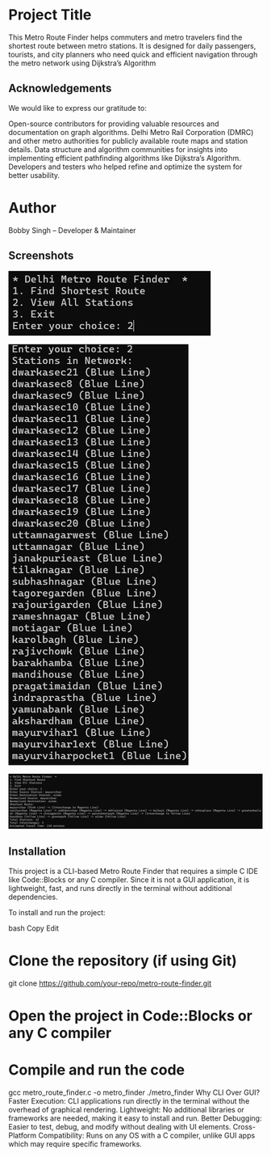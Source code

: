 
# Project Title

This Metro Route Finder helps commuters and metro travelers find the shortest route between metro stations. It is designed for daily passengers, tourists, and city planners who need quick and efficient navigation through the metro network using Dijkstra’s Algorithm


## Acknowledgements

 We would like to express our gratitude to:

Open-source contributors for providing valuable resources and documentation on graph algorithms.
Delhi Metro Rail Corporation (DMRC) and other metro authorities for publicly available route maps and station details.
Data structure and algorithm communities for insights into implementing efficient pathfinding algorithms like Dijkstra’s Algorithm.
Developers and testers who helped refine and optimize the system for better usability.

# Author
Bobby Singh – Developer & Maintainer
## Screenshots

![App Screenshot](https://raw.githubusercontent.com/TojanHorse/Delhi-Metro-Route-D.S.A-in-C-/refs/heads/main/Screenshot%202025-03-06%20083825.png)


![App Screenshot](https://raw.githubusercontent.com/TojanHorse/Delhi-Metro-Route-D.S.A-in-C-/refs/heads/main/Screenshot%202025-03-06%20083912.png)

![App Screenshot](https://raw.githubusercontent.com/TojanHorse/Delhi-Metro-Route-D.S.A-in-C-/refs/heads/main/Screenshot%202025-03-06%20084018.png)


## Installation

This project is a CLI-based Metro Route Finder that requires a simple C IDE like Code::Blocks or any C compiler. Since it is not a GUI application, it is lightweight, fast, and runs directly in the terminal without additional dependencies.

To install and run the project:

bash
Copy
Edit
# Clone the repository (if using Git)
git clone https://github.com/your-repo/metro-route-finder.git

# Open the project in Code::Blocks or any C compiler

# Compile and run the code
gcc metro_route_finder.c -o metro_finder
./metro_finder
Why CLI Over GUI?
Faster Execution: CLI applications run directly in the terminal without the overhead of graphical rendering.
Lightweight: No additional libraries or frameworks are needed, making it easy to install and run.
Better Debugging: Easier to test, debug, and modify without dealing with UI elements.
Cross-Platform Compatibility: Runs on any OS with a C compiler, unlike GUI apps which may require specific frameworks.
    